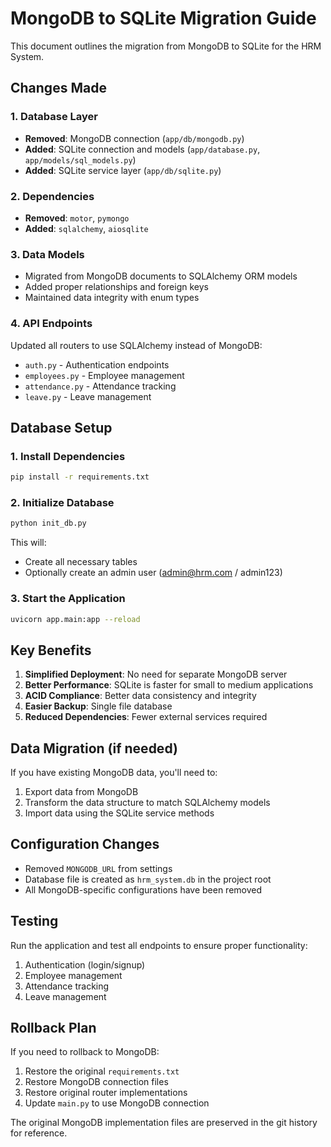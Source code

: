 # MongoDB to SQLite Migration Guide

This document outlines the migration from MongoDB to SQLite for the HRM System.

## Changes Made

### 1. Database Layer
- **Removed**: MongoDB connection (`app/db/mongodb.py`)
- **Added**: SQLite connection and models (`app/database.py`, `app/models/sql_models.py`)
- **Added**: SQLite service layer (`app/db/sqlite.py`)

### 2. Dependencies
- **Removed**: `motor`, `pymongo`
- **Added**: `sqlalchemy`, `aiosqlite`

### 3. Data Models
- Migrated from MongoDB documents to SQLAlchemy ORM models
- Added proper relationships and foreign keys
- Maintained data integrity with enum types

### 4. API Endpoints
Updated all routers to use SQLAlchemy instead of MongoDB:
- `auth.py` - Authentication endpoints
- `employees.py` - Employee management
- `attendance.py` - Attendance tracking
- `leave.py` - Leave management

## Database Setup

### 1. Install Dependencies
```bash
pip install -r requirements.txt
```

### 2. Initialize Database
```bash
python init_db.py
```

This will:
- Create all necessary tables
- Optionally create an admin user (admin@hrm.com / admin123)

### 3. Start the Application
```bash
uvicorn app.main:app --reload
```

## Key Benefits

1. **Simplified Deployment**: No need for separate MongoDB server
2. **Better Performance**: SQLite is faster for small to medium applications
3. **ACID Compliance**: Better data consistency and integrity
4. **Easier Backup**: Single file database
5. **Reduced Dependencies**: Fewer external services required

## Data Migration (if needed)

If you have existing MongoDB data, you'll need to:

1. Export data from MongoDB
2. Transform the data structure to match SQLAlchemy models
3. Import data using the SQLite service methods

## Configuration Changes

- Removed `MONGODB_URL` from settings
- Database file is created as `hrm_system.db` in the project root
- All MongoDB-specific configurations have been removed

## Testing

Run the application and test all endpoints to ensure proper functionality:

1. Authentication (login/signup)
2. Employee management
3. Attendance tracking
4. Leave management

## Rollback Plan

If you need to rollback to MongoDB:

1. Restore the original `requirements.txt`
2. Restore MongoDB connection files
3. Restore original router implementations
4. Update `main.py` to use MongoDB connection

The original MongoDB implementation files are preserved in the git history for reference.